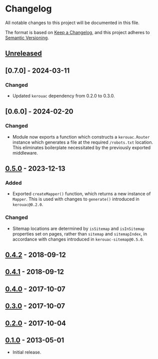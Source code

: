 # Changelog
All notable changes to this project will be documented in this file.

The format is based on [Keep a Changelog](https://keepachangelog.com/en/1.0.0/),
and this project adheres to [Semantic Versioning](https://semver.org/spec/v2.0.0.html).

## [Unreleased]

## [0.7.0] - 2024-03-11
### Changed

- Updated `kerouac` dependency from 0.2.0 to 0.3.0.

## [0.6.0] - 2024-02-20

### Changed

- Module now exports a function which constructs a `kerouac.Router` instance
which generates a file at the required `/robots.txt` location.  This eliminates
boilerplate necessitated by the previously exported middleware.

## [0.5.0] - 2023-12-13

### Added

- Exported `createMapper()` function, which returns a new instance of `Mapper`.
This is used with changes to `generate()` introduced in `kerouac@0.2.0`.

### Changed

- Sitemap locations are determined by `isSitemap` and `isInSitemap` properties
set on pages, rather than `sitemap` and `sitemapIndex`, in accordance with
changes introduced in `kerouac-sitemap@0.5.0`.

## [0.4.2] - 2018-09-12

## [0.4.1] - 2018-09-12

## [0.4.0] - 2017-10-07

## [0.3.0] - 2017-10-07

## [0.2.0] - 2017-10-04

## [0.1.0] - 2013-05-01

- Initial release.

[Unreleased]: https://github.com/jaredhanson/kerouac-robotstxt/compare/v0.5.0...HEAD
[0.5.0]: https://github.com/jaredhanson/kerouac-robotstxt/compare/v0.4.2...v0.5.0
[0.4.2]: https://github.com/jaredhanson/kerouac-robotstxt/compare/v0.4.1...v0.4.2
[0.4.1]: https://github.com/jaredhanson/kerouac-robotstxt/compare/v0.4.0...v0.4.1
[0.4.0]: https://github.com/jaredhanson/kerouac-robotstxt/compare/v0.3.0...v0.4.0
[0.3.0]: https://github.com/jaredhanson/kerouac-robotstxt/compare/v0.2.0...v0.3.0
[0.2.0]: https://github.com/jaredhanson/kerouac-robotstxt/compare/v0.1.0...v0.2.0
[0.1.0]: https://github.com/jaredhanson/kerouac-robotstxt/releases/tag/v0.1.0
